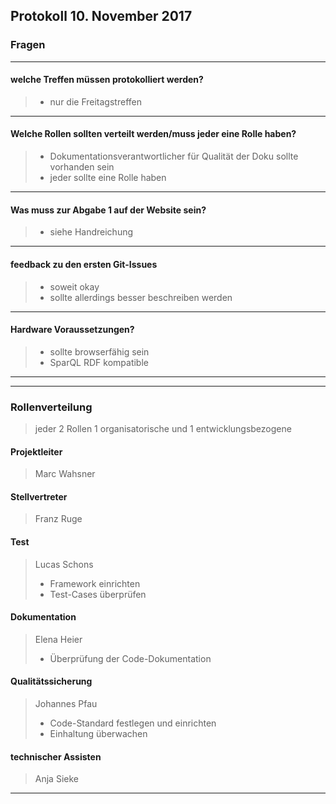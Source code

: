 **Protokoll 10. November 2017**
-------------------------------


### **Fragen**


------------------------
#### welche Treffen müssen protokolliert werden?
> * nur die Freitagstreffen

-------------------------
#### Welche Rollen sollten verteilt werden/muss jeder eine Rolle haben?
> * Dokumentationsverantwortlicher für Qualität der Doku sollte vorhanden sein
> * jeder sollte eine Rolle haben

----------------------------
#### Was muss zur Abgabe 1 auf der Website sein?
> * siehe Handreichung

-------------------
#### feedback zu den ersten Git-Issues
> * soweit okay
> * sollte allerdings besser beschreiben werden

--------------------
#### Hardware Voraussetzungen?
> * sollte browserfähig sein
> * SparQL RDF kompatible

-------------------

---------------
### **Rollenverteilung**

> jeder 2 Rollen 1 organisatorische und 1 entwicklungsbezogene

#### Projektleiter
> Marc Wahsner

#### Stellvertreter
> Franz Ruge

#### Test
> Lucas Schons
> * Framework einrichten
> * Test-Cases überprüfen

#### Dokumentation
> Elena Heier
> * Überprüfung der Code-Dokumentation

#### Qualitätssicherung
> Johannes Pfau
> * Code-Standard festlegen und einrichten
> * Einhaltung überwachen

#### technischer Assisten
> Anja Sieke

-------------
